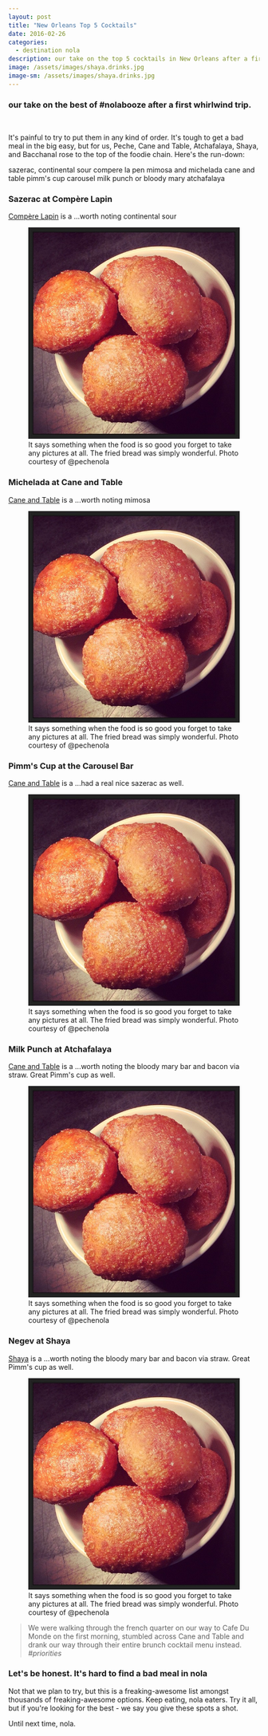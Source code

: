 ```yaml
---
layout: post
title: "New Orleans Top 5 Cocktails"
date: 2016-02-26
categories: 
  - destination nola
description: our take on the top 5 cocktails in New Orleans after a first whirlwind trip.
image: /assets/images/shaya.drinks.jpg
image-sm: /assets/images/shaya.drinks.jpg
---
```

<h3>our take on the best of #nolabooze after a first whirlwind trip.</h3>
<br>
<p>It's painful to try to put them in any kind of order. It's tough to get a bad meal in the big easy, but for us, Peche, Cane and Table, Atchafalaya, Shaya, and Bacchanal rose to the top of the foodie chain. Here's the run-down:</p>


sazerac, continental sour compere la pen
mimosa and michelada cane and table
pimm's cup carousel
milk punch or bloody mary atchafalaya

<h3>Sazerac at Compère Lapin</h3>
<a href="http://comperelapin.com/">Compère Lapin</a> is a ...worth noting continental sour

<figure>
  <img src="/assets/images/peche.friedBread.jpg" alt="{{post.categories}}"/>
  <figcaption>It says something when the food is so good you forget to take any pictures at all. The fried bread was simply wonderful. Photo courtesy of @pechenola</figcaption>
</figure>

<h3>Michelada at Cane and Table</h3>
<a href="http://caneandtablenola.com/">Cane and Table</a>  is a ...worth noting mimosa

<figure>
  <img src="/assets/images/peche.friedBread.jpg" alt="{{post.categories}}"/>
  <figcaption>It says something when the food is so good you forget to take any pictures at all. The fried bread was simply wonderful. Photo courtesy of @pechenola</figcaption>
</figure>

<h3>Pimm's Cup at the Carousel Bar</h3>
<a href="http://caneandtablenola.com/">Cane and Table</a>  is a ...had a real nice sazerac as well. 

<figure>
  <img src="/assets/images/peche.friedBread.jpg" alt="{{post.categories}}"/>
  <figcaption>It says something when the food is so good you forget to take any pictures at all. The fried bread was simply wonderful. Photo courtesy of @pechenola</figcaption>
</figure>

<h3>Milk Punch at Atchafalaya</h3>
<a href="http://caneandtablenola.com/">Cane and Table</a>  is a ...worth noting the bloody mary bar and bacon via straw. Great Pimm's cup as well. 

<figure>
  <img src="/assets/images/peche.friedBread.jpg" alt="{{post.categories}}"/>
  <figcaption>It says something when the food is so good you forget to take any pictures at all. The fried bread was simply wonderful. Photo courtesy of @pechenola</figcaption>
</figure>

<h3>Negev at Shaya</h3>
<a href="http://www.shayarestaurant.com/">Shaya</a>  is a ...worth noting the bloody mary bar and bacon via straw. Great Pimm's cup as well. 

<figure>
  <img src="/assets/images/peche.friedBread.jpg" alt="{{post.categories}}"/>
  <figcaption>It says something when the food is so good you forget to take any pictures at all. The fried bread was simply wonderful. Photo courtesy of @pechenola</figcaption>
</figure>

<!-- <figure>
  <video width="100%" controls autoplay muted loop>
    <source src="/assets/images/mardigras.octopus.mp4" type="video/mp4">
  </video>
</figure>
 -->

<blockquote>
  We were walking through the french quarter on our way to Cafe Du Monde on the first morning, stumbled across Cane and Table and drank our way through their entire brunch cocktail menu instead.
  <cite>#priorities</cite>
</blockquote>

<h3>Let's be honest. It's hard to find a bad meal in nola</h3>
Not that we plan to try, but this is a freaking-awesome list amongst thousands of freaking-awesome options. Keep eating, nola eaters. Try it all, but if you're looking for the best - we say you give these spots a shot.

Until next time, nola.
